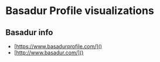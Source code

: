 # Basadur Profile visualizations

## Basadur info

- [https://www.basadurprofile.com/]()
- [http://www.basadur.com/]()

